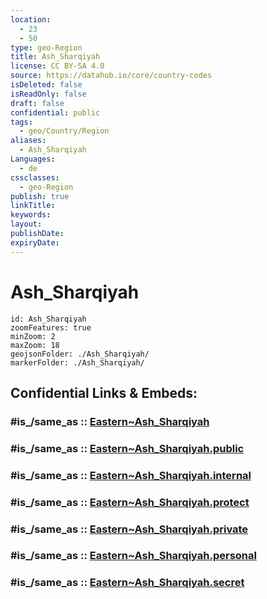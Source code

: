 ```yaml
---
location:
  - 23
  - 50
type: geo-Region
title: Ash_Sharqiyah
license: CC BY-SA 4.0
source: https://datahub.io/core/country-codes
isDeleted: false
isReadOnly: false
draft: false
confidential: public
tags:
  - geo/Country/Region
aliases:
  - Ash_Sharqiyah
Languages:
  - de
cssclasses:
  - geo-Region
publish: true
linkTitle:
keywords:
layout:
publishDate:
expiryDate:
---
```


# Ash_Sharqiyah

```leaflet
id: Ash_Sharqiyah
zoomFeatures: true 
minZoom: 2 
maxZoom: 18
geojsonFolder: ./Ash_Sharqiyah/
markerFolder: ./Ash_Sharqiyah/
```


## Confidential Links & Embeds: 

### #is_/same_as :: [Eastern~Ash_Sharqiyah](/_Standards/Earth/Continent/Asia/Asia~West/Saudi_Arabia/Regions~Saudi_Arabia/Eastern~Ash_Sharqiyah.md) 

### #is_/same_as :: [Eastern~Ash_Sharqiyah.public](/_public/Earth/Continent/Asia/Asia~West/Saudi_Arabia/Regions~Saudi_Arabia/Eastern~Ash_Sharqiyah.public.md) 

### #is_/same_as :: [Eastern~Ash_Sharqiyah.internal](/_internal/Earth/Continent/Asia/Asia~West/Saudi_Arabia/Regions~Saudi_Arabia/Eastern~Ash_Sharqiyah.internal.md) 

### #is_/same_as :: [Eastern~Ash_Sharqiyah.protect](/_protect/Earth/Continent/Asia/Asia~West/Saudi_Arabia/Regions~Saudi_Arabia/Eastern~Ash_Sharqiyah.protect.md) 

### #is_/same_as :: [Eastern~Ash_Sharqiyah.private](/_private/Earth/Continent/Asia/Asia~West/Saudi_Arabia/Regions~Saudi_Arabia/Eastern~Ash_Sharqiyah.private.md) 

### #is_/same_as :: [Eastern~Ash_Sharqiyah.personal](/_personal/Earth/Continent/Asia/Asia~West/Saudi_Arabia/Regions~Saudi_Arabia/Eastern~Ash_Sharqiyah.personal.md) 

### #is_/same_as :: [Eastern~Ash_Sharqiyah.secret](/_secret/Earth/Continent/Asia/Asia~West/Saudi_Arabia/Regions~Saudi_Arabia/Eastern~Ash_Sharqiyah.secret.md)

